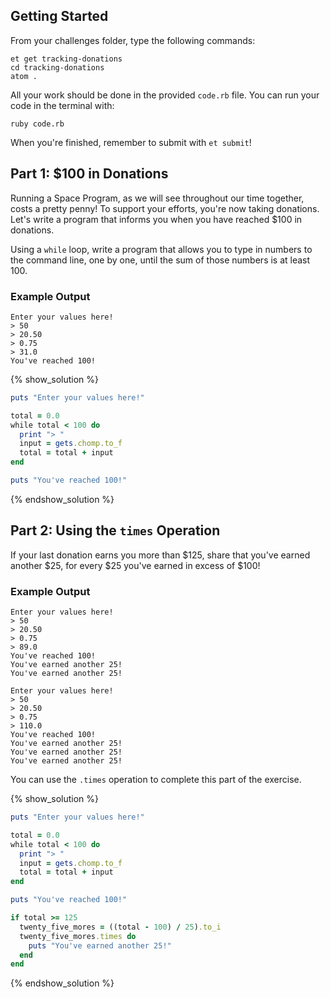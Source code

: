 ## Getting Started
From your challenges folder, type the following commands:

```no-highlight
et get tracking-donations  
cd tracking-donations  
atom .  
```  

All your work should be done in the provided `code.rb` file. You can run your code in the terminal with:

```no-highlight
ruby code.rb
```   
When you're finished, remember to submit with `et submit`!

## Part 1: $100 in Donations

Running a Space Program, as we will see throughout our time together, costs a pretty penny! To support your efforts, you're now taking donations. Let's write a program that informs you when you have reached $100 in donations.

Using a `while` loop, write a program that allows you to type in numbers to the command line, one by one, until the sum of those numbers is at least 100.

### Example Output

```no-highlight
Enter your values here!
> 50
> 20.50
> 0.75
> 31.0
You've reached 100!
```

{% show_solution %}
```ruby
puts "Enter your values here!"

total = 0.0
while total < 100 do
  print "> "
  input = gets.chomp.to_f
  total = total + input
end

puts "You've reached 100!"
```
{% endshow_solution %}

## Part 2: Using the `times` Operation

If your last donation earns you more than $125, share that you've earned another $25, for every $25 you've earned in excess of $100!

### Example Output

```no-highlight
Enter your values here!
> 50
> 20.50
> 0.75
> 89.0
You've reached 100!
You've earned another 25!
You've earned another 25!
```

```no-highlight
Enter your values here!
> 50
> 20.50
> 0.75
> 110.0
You've reached 100!
You've earned another 25!
You've earned another 25!
You've earned another 25!
```

You can use the `.times` operation to complete this part of the exercise.

{% show_solution %}
```ruby
puts "Enter your values here!"

total = 0.0
while total < 100 do
  print "> "
  input = gets.chomp.to_f
  total = total + input
end

puts "You've reached 100!"

if total >= 125
  twenty_five_mores = ((total - 100) / 25).to_i
  twenty_five_mores.times do
    puts "You've earned another 25!"
  end
end
```
{% endshow_solution %}
